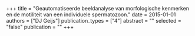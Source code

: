 +++
title = "Geautomatiseerde beeldanalyse van morfologische kenmerken en de motiliteit van een individuele spermatozoon."
date = 2015-01-01
authors = ["DJ Geijs"]
publication_types = ["4"]
abstract = ""
selected = "false"
publication = ""
+++

